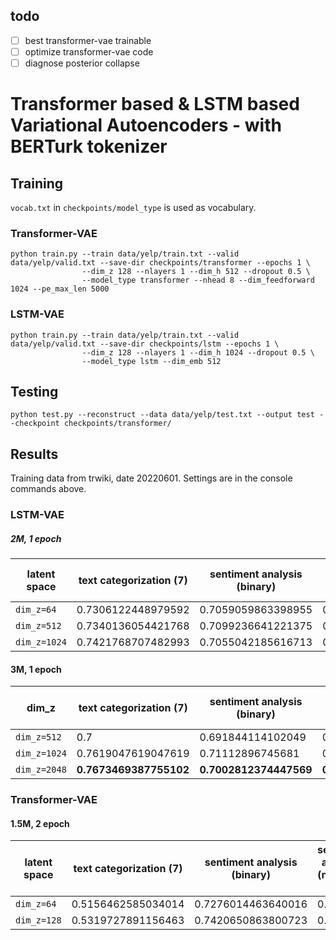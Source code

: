 ## todo
- [ ] best transformer-vae trainable
- [ ] optimize transformer-vae code
- [ ] diagnose posterior collapse

# Transformer based & LSTM based Variational Autoencoders - with BERTurk tokenizer
## Training
`vocab.txt` in `checkpoints/model_type` is used as vocabulary.
### Transformer-VAE
```console
python train.py --train data/yelp/train.txt --valid data/yelp/valid.txt --save-dir checkpoints/transformer --epochs 1 \  
                --dim_z 128 --nlayers 1 --dim_h 512 --dropout 0.5 \  
                --model_type transformer --nhead 8 --dim_feedforward 1024 --pe_max_len 5000
```

### LSTM-VAE
```console
python train.py --train data/yelp/train.txt --valid data/yelp/valid.txt --save-dir checkpoints/lstm --epochs 1 \  
                --dim_z 128 --nlayers 1 --dim_h 1024 --dropout 0.5 \  
                --model_type lstm --dim_emb 512 
```

## Testing
```console
python test.py --reconstruct --data data/yelp/test.txt --output test --checkpoint checkpoints/transformer/
```
## Results
Training data from trwiki, date 20220601. Settings are in the console commands above.

### LSTM-VAE
##### 2M, 1 epoch
| latent space | text categorization (7) | sentiment analysis (binary) | sentiment analysis (neu, neg, pos) | text categorization (6)
| ------------- | ------------- | ------------- | ------------- | ------------- |
| `dim_z=64` | 0.7306122448979592 | 0.7059059863398955 | 0.8759999999999999 | 0.714 |
| `dim_z=512` | 0.7340136054421768 | 0.7099236641221375 | 0.87 | 0.737 |
| `dim_z=1024` | 0.7421768707482993 | 0.7055042185616713 | 0.872 | 0.756 |
#### 3M, 1 epoch
| dim_z | text categorization (7) | sentiment analysis (binary) | sentiment analysis (neu, neg, pos) | text categorization (6)
| ------------- | ------------- | ------------- | ------------- | ------------- |
| `dim_z=512` | 0.7 | 0.691844114102049 | 0.8653333333333333 | 0.69 |
| `dim_z=1024` | 0.7619047619047619 | 0.71112896745681 | 0.882 | 0.779 |
| `dim_z=2048` | **0.7673469387755102** | **0.7002812374447569** | **0.8833333333333333** | **0.786** |

### Transformer-VAE
#### 1.5M, 2 epoch
| latent space | text categorization (7) | sentiment analysis (binary) | sentiment analysis (neu, neg, pos) | text categorization (6)
| ------------- | ------------- | ------------- | ------------- | ------------- |
| `dim_z=64` | 0.5156462585034014 | 0.7276014463640016 | 0.806 | 0.499 |
| `dim_z=128` | 0.5319727891156463 | 0.7420650863800723 | 0.828 | 0.54 |

####
